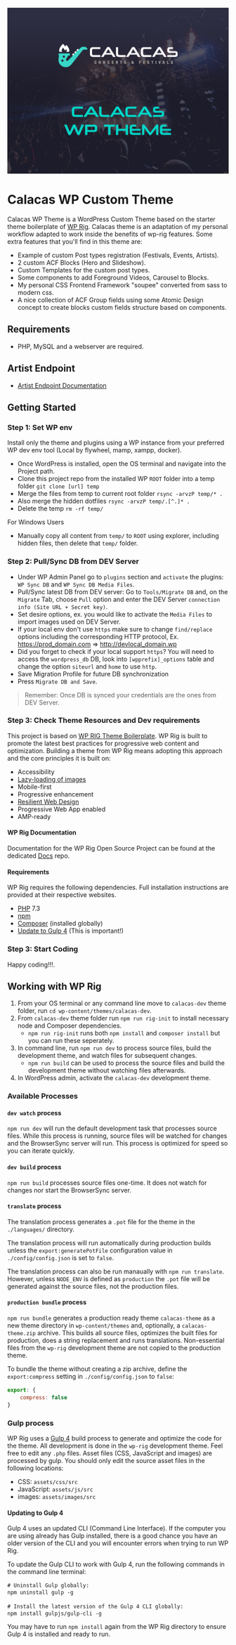 ![Theme Screenshot Image](https://raw.githubusercontent.com/alexgordon25/calacas_demo/master/wp-content/themes/calacas-dev/screenshot.png "Calacas WP Theme")

# Calacas WP Custom Theme

Calacas WP Theme is a WordPress Custom Theme based on the starter theme boilerplate of [WP Rig](https://github.com/wprig/wprig). Calacas theme is an adaptation of my personal workflow adapted to work inside the benefits of wp-rig features. Some extra features that you'll find in this theme are: 

- Example of custom Post types registration (Festivals, Events, Artists).
- 2 custom ACF Blocks (Hero and Slideshow).
- Custom Templates for the custom post types.
- Some components to add Foreground Videos, Carousel to Blocks.
- My personal CSS Frontend Framework "soupee" converted from sass to modern css.
- A nice collection of ACF Group fields using some Atomic Design concept to create blocks custom fields structure based on components.

## Requirements

- PHP, MySQL and a webserver are required.

## Artist Endpoint

- [Artist Endpoint Documentation](https://github.com/alexgordon25/calacas_demo/blob/master/ARTIST_ENDPOINT.md)

## Getting Started

### Step 1: Set WP env

Install only the theme and plugins using a WP instance from your preferred WP dev env tool (Local by flywheel, mamp, xampp, docker).

- Once WordPress is installed, open the OS terminal and navigate into the Project path.
- Clone this project repo from the installed WP `ROOT` folder into a temp folder `git clone [url] temp`
- Merge the files from temp to current root folder `rsync -arvzP temp/* .`
- Also merge the hidden dotfiles `rsync -arvzP temp/.[^.]* .`
- Delete the temp `rm -rf temp/`

For Windows Users

- Manually copy all content from `temp/` to `ROOT` using explorer, including hidden files, then delete that `temp/` folder.

### Step 2: Pull/Sync DB from DEV Server

- Under WP Admin Panel go to `plugins` section and `activate` the plugins: `WP Sync DB` and `WP Sync DB Media Files`.
- Pull/Sync latest DB from DEV server: Go to `Tools/Migrate DB` and, on the `Migrate` Tab, choose `Pull` option and enter the DEV Server `connection info (Site URL + Secret key)`.
- Set desire options, ex. you would like to activate the `Media Files` to import images used on DEV Server.
- If your local env don't use `https` make sure to change `find/replace` options including the corresponding HTTP protocol, Ex. https://prod_domain.com => http://devlocal_domain.wp
- Did you forget to check if your local support `https`? You will need to access the `wordpress_db` DB, look into `[wpprefix]_options` table and change the option `siteurl` and `home` to use `http`.
- Save Migration Profile for future DB synchronization
- Press `Migrate DB and Save`.

> Remember: Once DB is synced your credentials are the ones from DEV Server.

### Step 3: Check Theme Resources and Dev requirements

This project is based on [WP RIG Theme Boilerplate](https://github.com/wprig/wprig). WP Rig is built to promote the latest best practices for progressive web content and optimization. Building a theme from WP Rig means adopting this approach and the core principles it is built on:

- Accessibility
- [Lazy-loading of images ](https://developers.google.com/web/fundamentals/performance/lazy-loading-guidance/images-and-video/)
- Mobile-first
- Progressive enhancement
- [Resilient Web Design](https://resilientwebdesign.com/)
- Progressive Web App enabled
- AMP-ready

#### WP Rig Documentation

Documentation for the WP Rig Open Source Project can be found at the dedicated [Docs](https://github.com/wprig/docs/) repo.

#### Requirements

WP Rig requires the following dependencies. Full installation instructions are provided at their respective websites.

- [PHP](http://php.net/) 7.3
- [npm](https://www.npmjs.com/)
- [Composer](https://getcomposer.org/) (installed globally)
- [Update to Gulp 4](#updating-to-gulp-4) (This is important!)

### Step 3: Start Coding

Happy coding!!!.

## Working with WP Rig

1. From your OS terminal or any command line move to `calacas-dev` theme folder, run `cd wp-content/themes/calacas-dev`.
2. From `calacas-dev` theme folder run `npm run rig-init` to install necessary node and Composer dependencies.
   - `npm run rig-init` runs both `npm install` and `composer install` but you can run these seperately.
3. In command line, run `npm run dev` to process source files, build the development theme, and watch files for subsequent changes.
   - `npm run build` can be used to process the source files and build the development theme without watching files afterwards.
4. In WordPress admin, activate the `calacas-dev` development theme.

### Available Processes

#### `dev watch` process

`npm run dev` will run the default development task that processes source files. While this process is running, source files will be watched for changes and the BrowserSync server will run. This process is optimized for speed so you can iterate quickly.

#### `dev build` process

`npm run build` processes source files one-time. It does not watch for changes nor start the BrowserSync server.

#### `translate` process

The translation process generates a `.pot` file for the theme in the `./languages/` directory.

The translation process will run automatically during production builds unless the `export:generatePotFile` configuration value in `./config/config.json` is set to `false`.

The translation process can also be run manaually with `npm run translate`. However, unless `NODE_ENV` is defined as `production` the `.pot` file will be generated against the source files, not the production files.

#### `production bundle` process

`npm run bundle` generates a production ready theme `calacas-theme` as a new theme directory in `wp-content/themes` and, optionally, a `calacas-theme.zip` archive. This builds all source files, optimizes the built files for production, does a string replacement and runs translations. Non-essential files from the `wp-rig` development theme are not copied to the production theme.

To bundle the theme without creating a zip archive, define the `export:compress` setting in `./config/config.json` to `false`:

```javascript
export: {
	compress: false
}
```

### Gulp process

WP Rig uses a [Gulp 4](https://gulpjs.com/) build process to generate and optimize the code for the theme. All development is done in the `wp-rig` development theme. Feel free to edit any `.php` files. Asset files (CSS, JavaScript and images) are processed by gulp. You should only edit the source asset files in the following locations:

- CSS: `assets/css/src`
- JavaScript: `assets/js/src`
- images: `assets/images/src`

#### Updating to Gulp 4

Gulp 4 uses an updated CLI (Command Line Interface). If the computer you are using already has Gulp installed, there is a good chance you have an older version of the CLI and you will encounter errors when trying to run WP Rig.

To update the Gulp CLI to work with Gulp 4, run the following commands in the command line terminal:

```
# Uninstall Gulp globally:
npm uninstall gulp -g

# Install the latest version of the Gulp 4 CLI globally:
npm install gulpjs/gulp-cli -g
```

You may have to run `npm install` again from the WP Rig directory to ensure Gulp 4 is installed and ready to run.
